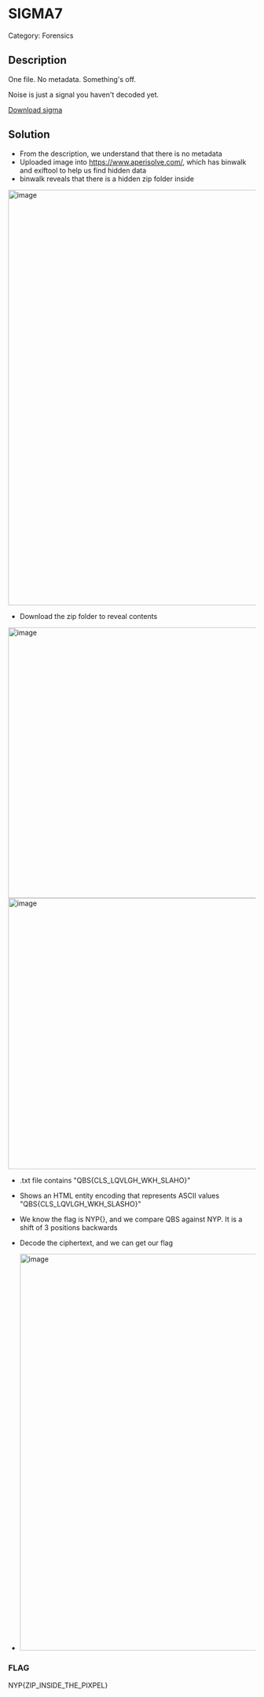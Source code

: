 # SIGMA7 

Category: Forensics

## Description
One file. No metadata. Something's off.

Noise is just a signal you haven't decoded yet.

[Download sigma](https://github.com/Diablo2912/CTF-Writeups/blob/main/NYP%20InfoSec%20June%20CTF%202025/.files/sigma.jpg)

## Solution 
- From the description, we understand that there is no metadata 
- Uploaded image into https://www.aperisolve.com/, which has binwalk and exiftool to help us find hidden data
- binwalk reveals that there is a hidden zip folder inside
  
<img width="844" alt="image" src="https://github.com/user-attachments/assets/22cd0121-deb8-44c7-8c68-220a3c268fb1" />

- Download the zip folder to reveal contents

<img width="550" alt="image" src="https://github.com/user-attachments/assets/8920377e-4b69-4f60-8599-21de87988180" />

<img width="551" alt="image" src="https://github.com/user-attachments/assets/90e2c845-22f4-4828-81b4-42663a8949aa" />

- .txt file contains "&#81;&#66;&#83;&#123;&#67;&#76;&#83;&#95;&#76;&#81;&#86;&#76;&#71;&#72;&#95;&#87;&#75;&#72;&#95;&#83;&#76;&#65;&#72;&#79;&#125;"
- Shows an HTML entity encoding that represents ASCII values "QBS{CLS_LQVLGH_WKH_SLASHO}"
- We know the flag is NYP{}, and we compare QBS against NYP. It is a shift of 3 positions backwards
- Decode the ciphertext, and we can get our flag
  
- <img width="806" alt="image" src="https://github.com/user-attachments/assets/6c0957b4-c402-4901-982e-475f9a352200" />


### FLAG
  NYP{ZIP_INSIDE_THE_PIXPEL}
